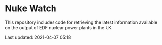# Nuke Watch

This repository includes code for retrieving the latest information available on the output of EDF nuclear power plants in the UK.

Last updated: 2021-04-07 05:18